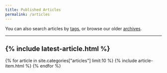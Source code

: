 ```yaml
---
title: Published Articles
permalink: /articles
---
```


You can also search articles by [tags](/tags), or browse our older [archives](/archives).

---
{% include latest-article.html %}
---
{% for article in site.categories["articles"] limit:10 %}
{% include article-item.html %}
{% endfor %}
